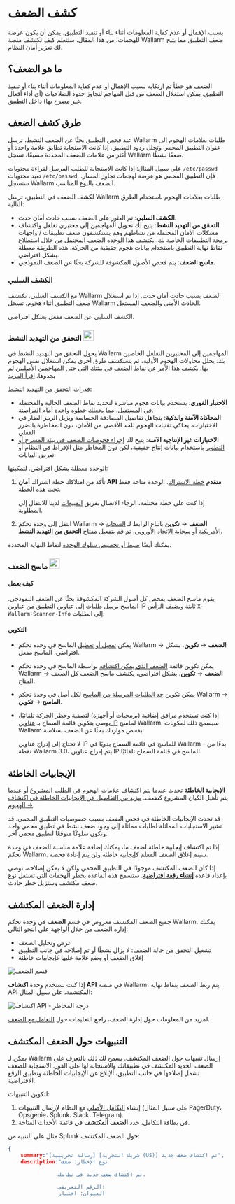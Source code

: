 [allowlist-scanner-addresses]: ../user-guides/ip-lists/overview.md

# كشف الضعف

بسبب الإهمال أو عدم كفاية المعلومات أثناء بناء أو تنفيذ التطبيق، يمكن أن يكون عرضة للهجمات. من هذا المقال، ستتعلم كيف تكتشف منصة Wallarm ضعف التطبيق مما يتيح لك تعزيز أمان النظام.

## ما هو الضعف؟

الضعف هو خطأ تم ارتكابه بسبب الإهمال أو عدم كفاية المعلومات أثناء بناء أو تنفيذ التطبيق. يمكن استغلال الضعف من قبل المهاجم لتجاوز حدود الصلاحيات (أي أداء أفعال غير مصرح بها) داخل التطبيق.

## طرق كشف الضعف

عند فحص التطبيق بحثًا عن الضعف النشط، ترسل Wallarm طلبات بعلامات الهجوم إلى عنوان التطبيق المحمي وتحلل ردود التطبيق. إذا كانت الاستجابة تطابق علامة واحدة أو أكثر من علامات الضعف المحددة مسبقًا، تسجل Wallarm ضعفًا نشطًا.

على سبيل المثال: إذا كانت الاستجابة للطلب المرسل لقراءة محتويات `/etc/passwd` تعيد محتويات `/etc/passwd`, فإن التطبيق المحمي هو عرضة لهجمات تجاوز المسار. ستسجل Wallarm الضعف بالنوع المناسب.

لكشف الضعف في التطبيق، ترسل Wallarm طلبات بعلامات الهجوم باستخدام الطرق التالية:

* **الكشف السلبي**: تم العثور على الضعف بسبب حادث أمان حدث.
* **التحقق من التهديد النشط**: يتيح لك تحويل المهاجمين إلى مختبري تغلغل واكتشاف مشكلات الأمان المحتملة من نشاطهم وهم يستكشفون ضعف تطبيقات / واجهات برمجة التطبيقات الخاصة بك. يكتشف هذا الوحدة الضعف المحتمل من خلال استطلاع نقاط نهاية التطبيق باستخدام بيانات هجوم حقيقية من الحركة. هذه الطريقة معطلة بشكل افتراضي.
* **ماسح الضعف**: يتم فحص الأصول المكشوفة للشركة بحثًا عن الضعف النموذجي.

### الكشف السلبي

مع الكشف السلبي، تكتشف Wallarm الضعف بسبب حادث أمان حدث. إذا تم استغلال ضعف التطبيق أثناء هجوم، تسجل Wallarm الحادث الأمني والضعف المستغل.

الكشف السلبي عن الضعف مفعل بشكل افتراضي.

### التحقق من التهديد النشط <a href="../subscription-plans/#subscription-plans"><img src="../../images/api-security-tag.svg" style="border: none;height: 24px;margin-bottom: -4px;"></a>

يحول التحقق من التهديد النشط في Wallarm المهاجمين إلى المختبرين التغلغل الخاصين بك. يحلل محاولات الهجوم الأولية، ثم يستكشف طرق أخرى يمكن استغلال نفس الهجوم بها. يكشف هذا الأمر عن نقاط الضعف في بيئتك التي حتى المهاجمين الأصليين لم يجدوها. [اقرأ المزيد](../vulnerability-detection/active-threat-verification/overview.md)

قدرات التحقق من التهديد النشط:

* **الاختبار الفوري**: يستخدم بيانات هجوم مباشرة لتحديد نقاط الضعف الحالية والمحتملة في المستقبل، مما يجعلك خطوة واحدة أمام القراصنة.
* **المحاكاة الآمنة والذكية**: يتجاهل تفاصيل المصادقة الحساسة ويزيل الرمز الضار في الاختبارات. يحاكي تقنيات الهجوم للحد الأقصى من الأمان، دون المخاطرة بالضرر الفعلي.
* **الاختبارات غير الإنتاجية الآمنة**: يتيح لك [إجراء فحوصات الضعف في بيئة المسرح أو التطوير](../vulnerability-detection/active-threat-verification/running-test-on-staging.md) باستخدام بيانات إنتاج حقيقية، لكن دون المخاطر مثل الإفراط في النظام أو تعرض البيانات.

الوحدة معطلة بشكل افتراضي. لتمكينها:

1. تأكد من امتلاكك خطة اشتراك **أمان API متقدم** [خطة الاشتراك](subscription-plans.md#subscription-plans). الوحدة متاحة فقط تحت هذه الخطة.

    إذا كنت على خطة مختلفة، الرجاء الاتصال بفريق [المبيعات](mailto:sales@wallarm.com) لدينا للانتقال إلى المطلوبة.
1. انتقل إلى وحدة تحكم Wallarm → **الضعف** → **تكوين** باتباع الرابط لـ [السحابة الأمريكية](https://us1.my.wallarm.com/vulnerabilities/active?configure=true) أو [سحابة الاتحاد الأوروبي](https://my.wallarm.com/vulnerabilities/active?configure=true)، ثم قم بتفعيل مفتاح **التحقق من التهديد النشط**.

يمكنك أيضًا [ضبط أو تخصيص سلوك الوحدة](../vulnerability-detection/active-threat-verification/enable-disable-active-threat-verification.md) لنقاط النهاية المحددة.

### ماسح الضعف <a href="../subscription-plans/#subscription-plans"><img src="../../images/api-security-tag.svg" style="border: none;height: 24px;margin-bottom: -4px;"></a>

#### كيف يعمل

يقوم ماسح الضعف بفحص كل أصول الشركة المكشوفة بحثًا عن الضعف النموذجي. الماسح يرسل طلبات إلى عناوين التطبيق من عناوين IP ثابتة ويضيف الرأس `X-Wallarm-Scanner-Info` إلى الطلبات.

#### التكوين

* يمكن [تفعيل أو تعطيل](../user-guides/vulnerabilities.md#configuring-vulnerability-detection) الماسح في وحدة تحكم Wallarm → **الضعف** → **تكوين**. بشكل افتراضي، الماسح مفعل.
* يمكن تكوين قائمة [الضعف الذي يمكن اكتشافه](../user-guides/vulnerabilities.md#configuring-vulnerability-detection) بواسطة الماسح في وحدة تحكم Wallarm → **الضعف** → **تكوين**. بشكل افتراضي، يكتشف ماسح الضعف كل الضعف المتاح.
* يمكن تكوين [حد الطلبات المرسلة من الماسح](../user-guides/scanner.md#limiting-vulnerability-scanning) لكل أصل في وحدة تحكم Wallarm → **الماسح** → **تكوين**.
* إذا كنت تستخدم مرافق إضافية (برمجيات أو أجهزة) لتصفية وحظر الحركة تلقائيًا، يوصى بتكوين قائمة السماح بـ [عناوين IP](../admin-en/scanner-addresses.md) لماسح Wallarm. سيسمح ذلك لمكونات Wallarm بفحص مواردك بحثًا عن الضعف بسلاسة.

    لا تحتاج إلى إدراج عناوين IP للماسح في قائمة السماح يدويًا في Wallarm - بدءًا من نقطة Wallarm 3.0، يتم إدراج عناوين IP للماسح في قائمة السماح تلقائيًا.

## الإيجابيات الخاطئة

**الإيجابية الخاطئة** تحدث عندما يتم اكتشاف علامات الهجوم في الطلب المشروع أو عندما يتم تأهيل الكيان المشروع كضعف. [مزيد من التفاصيل عن الإيجابيات الخاطئة في اكتشاف الهجوم →](protecting-against-attacks.md#false-positives)

قد تحدث الإيجابيات الخاطئة في فحص الضعف بسبب خصوصيات التطبيق المحمي. قد تشير الاستجابات المماثلة لطلبات مماثلة إلى وجود ضعف نشط في تطبيق محمي واحد وتكون سلوكًا متوقعًا لتطبيق محمي آخر.

إذا تم اكتشاف إيجابية خاطئة لضعف ما، يمكنك إضافة علامة مناسبة للضعف في وحدة تحكم Wallarm. سيتم إغلاق الضعف المعلم كإيجابية خاطئة ولن يتم إعادة فحصه.

إذا كان الضعف المكتشف موجودًا في التطبيق المحمي ولكن لا يمكن إصلاحه، نوصي بإعداد قاعدة [**إنشاء رقعة افتراضية**](../user-guides/rules/vpatch-rule.md). ستسمح هذه القاعدة بحظر الهجمات التي تستغل نوع ضعف مكتشف وستزيل خطر حادث.

## إدارة الضعف المكتشف

جميع الضعف المكتشف معروض في قسم **الضعف** في وحدة تحكم Wallarm. يمكنك إدارة الضعف من خلال الواجهة على النحو التالي:

* عرض وتحليل الضعف
* تشغيل التحقق من حالة الضعف: لا يزال نشطًا أو تم إصلاحه في جانب التطبيق
* إغلاق الضعف أو وضع علامة عليها كإيجابيات خاطئة

![قسم الضعف](../images/user-guides/vulnerabilities/check-vuln.png)

إذا كنت تستخدم وحدة **اكتشاف API** في منصة Wallarm، يتم ربط الضعف بنقاط نهاية API المكتشفة، على سبيل المثال:

![اكتشاف API - درجة المخاطر](../images/about-wallarm-waf/api-discovery/api-discovery-risk-score.png)

لمزيد من المعلومات حول إدارة الضعف، راجع التعليمات حول [التعامل مع الضعف](../user-guides/vulnerabilities.md).

## التنبيهات حول الضعف المكتشف

يمكن لـ Wallarm إرسال تنبيهات حول الضعف المكتشف. يسمح لك ذلك بالتعرف على الضعف الجديد المكتشف في تطبيقاتك والاستجابة لها على الفور. الاستجابة للضعف تشمل إصلاحها في جانب التطبيق، الإبلاغ عن الإيجابيات الخاطئة وتطبيق الرقع الافتراضية.

لتكوين التنبيهات:

1. إنشاء [التكامل الأصلي](../user-guides/settings/integrations/integrations-intro.md) مع النظام لإرسال التنبيهات (على سبيل المثال PagerDuty، Opsgenie، Splunk، Slack، Telegram).
2. في بطاقة التكامل، حدد **الضعف المكتشف** في قائمة الأحداث المتاحة.

مثال على التنبيه من Splunk حول الضعف المكتشف:

```json
{
    summary:"[رسالة تجريبية] [شريك التجربة (US)] تم اكتشاف ضعف جديد",
    description:"نوع الإخطار: ضعف

                تم اكتشاف ضعف جديد في نظامك.

                الرقم التعريفي: 
                العنوان: اختبار